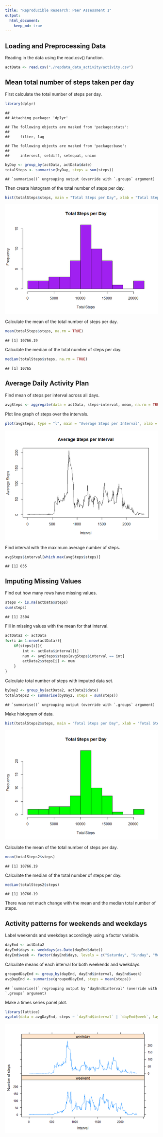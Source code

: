 ```yaml
---
title: "Reproducible Research: Peer Assessment 1"
output: 
  html_document:
    keep_md: true
---
```




## Loading and Preprocessing Data

Reading in the data using the read.csv() function.


```r
actData <- read.csv("./repdata_data_activity/activity.csv")
```


## Mean total number of steps taken per day

First calculate the total number of steps per day.


```r
library(dplyr)
```

```
## 
## Attaching package: 'dplyr'
```

```
## The following objects are masked from 'package:stats':
## 
##     filter, lag
```

```
## The following objects are masked from 'package:base':
## 
##     intersect, setdiff, setequal, union
```

```r
byDay <- group_by(actData, actData$date)
totalSteps <- summarise(byDay, steps = sum(steps))
```

```
## `summarise()` ungrouping output (override with `.groups` argument)
```

Then create histogram of the total number of steps per day.


```r
hist(totalSteps$steps, main = "Total Steps per Day", xlab = "Total Steps", col = "purple", breaks = 10)
```

![](PA1_template_files/figure-html/unnamed-chunk-3-1.png)<!-- -->

Calculate the mean of the total number of steps per day.


```r
mean(totalSteps$steps, na.rm = TRUE)
```

```
## [1] 10766.19
```

Calculate the median of the total number of steps per day.


```r
median(totalSteps$steps, na.rm = TRUE)
```

```
## [1] 10765
```


## Average Daily Activity Plan

Find mean of steps per interval across all days.


```r
avgSteps <- aggregate(data = actData, steps~interval, mean, na.rm = TRUE)
```

Plot line graph of steps over the intervals.


```r
plot(avgSteps, type = "l", main = "Average Steps per Interval", xlab = "Interval", ylab = "Average Steps")
```

![](PA1_template_files/figure-html/unnamed-chunk-7-1.png)<!-- -->

Find interval with the maximum average number of steps.


```r
avgSteps$interval[which.max(avgSteps$steps)]
```

```
## [1] 835
```


## Imputing Missing Values

Find out how many rows have missing values.


```r
steps <- is.na(actData$steps)
sum(steps)
```

```
## [1] 2304
```

Fill in missing values with the mean for that interval.


```r
actData2 <- actData
for(i in 1:nrow(actData)){
    if(steps[i]){
        int <- actData$interval[i]
        num <- avgSteps$steps[avgSteps$interval == int]
        actData2$steps[i] <- num
    }
}
```

Calculate total number of steps with imputed data set.


```r
byDay2 <- group_by(actData2, actData2$date)
totalSteps2 <- summarise(byDay2, steps = sum(steps))
```

```
## `summarise()` ungrouping output (override with `.groups` argument)
```

Make histogram of data.


```r
hist(totalSteps2$steps, main = "Total Steps per Day", xlab = "Total Steps", col = "green", breaks = 10)
```

![](PA1_template_files/figure-html/unnamed-chunk-12-1.png)<!-- -->

Calculate the mean of the total number of steps per day.


```r
mean(totalSteps2$steps)
```

```
## [1] 10766.19
```

Calculate the median of the total number of steps per day.


```r
median(totalSteps2$steps)
```

```
## [1] 10766.19
```

There was not much change with the mean and the median total number of steps.


## Activity patterns for weekends and weekdays

Label weekends and weekdays accordingly using a factor variable.


```r
dayEnd <- actData2
dayEnd$days <- weekdays(as.Date(dayEnd$date))
dayEnd$week <- factor(dayEnd$days, levels = c("Saturday", "Sunday", "Monday", "Tuesday", "Wednesday", "Thursday", "Friday"), labels = c("weekend", "weekend", "weekday", "weekday", "weekday", "weekday", "weekday"))
```

Calculate means of each interval for both weekends and weekdays.


```r
groupedDayEnd <- group_by(dayEnd, dayEnd$interval, dayEnd$week)
avgDayEnd <- summarise(groupedDayEnd, steps = mean(steps))
```

```
## `summarise()` regrouping output by 'dayEnd$interval' (override with `.groups` argument)
```

Make a times series panel plot.


```r
library(lattice)
xyplot(data = avgDayEnd, steps ~ `dayEnd$interval` | `dayEnd$week`, layout = c(1, 2), type = "l", xlab = "Interval", ylab = "Number of steps")
```

![](PA1_template_files/figure-html/unnamed-chunk-17-1.png)<!-- -->
